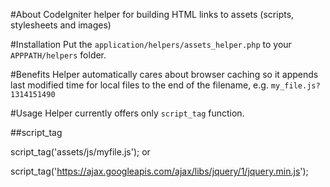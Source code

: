 #About
CodeIgniter helper for building HTML links to assets (scripts, stylesheets and images)

#Installation
Put the <code>application/helpers/assets_helper.php</code> to your <code>APPPATH/helpers</code> folder.

#Benefits
Helper automatically cares about browser caching so it appends last modified time for local files to the end of the filename, e.g. <code>my_file.js?1314151490</code>

#Usage
Helper currently offers only <code>script_tag</code> function.

##script_tag

  script_tag('assets/js/myfile.js');
or

  script_tag('https://ajax.googleapis.com/ajax/libs/jquery/1/jquery.min.js');
